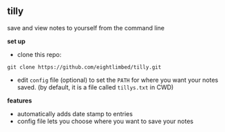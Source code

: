 ## tilly
save and view notes to yourself from the command line

**set up**

- clone this repo:

`git clone https://github.com/eightlimbed/tilly.git`

- edit `config` file (optional) to set the `PATH` for where you want your notes
  saved. (by default, it is a file called `tillys.txt` in CWD)

**features**

- automatically adds date stamp to entries
- config file lets you choose where you want to save your notes

